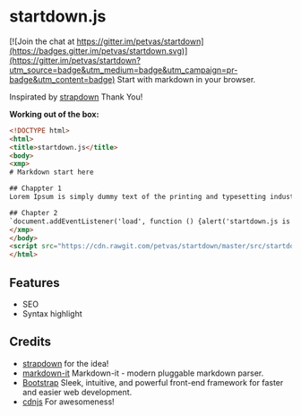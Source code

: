 # startdown.js

[![Join the chat at https://gitter.im/petvas/startdown](https://badges.gitter.im/petvas/startdown.svg)](https://gitter.im/petvas/startdown?utm_source=badge&utm_medium=badge&utm_campaign=pr-badge&utm_content=badge)
Start with markdown in your browser.

Inspirated by [strapdown](https://github.com/arturadib/strapdown/) Thank You!

**Working out of the box:**
```html
<!DOCTYPE html>
<html>
<title>startdown.js</title>
<body>
<xmp>
# Markdown start here

## Chappter 1
Lorem Ipsum is simply dummy text of the printing and typesetting industry. Lorem Ipsum has been the industry's standard dummy text ever since the 1500s, when an unknown printer took a galley of type and scrambled it to make a type specimen book.

## Chapter 2
`document.addEventListener('load', function () {alert('startdown.js is awsome');});`
</xmp>
</body>
<script src="https://cdn.rawgit.com/petvas/startdown/master/src/startdown.js" async></script>
</html>
```
## Features
+ SEO
+ Syntax highlight

## Credits
+ [strapdown](https://github.com/arturadib/strapdown/) for the idea!
+ [markdown-it](https://github.com/markdown-it/markdown-it) Markdown-it - modern pluggable markdown parser.
+ [Bootstrap](https://getbootstrap.com/) Sleek, intuitive, and powerful front-end framework for faster and easier web development.
+ [cdnjs](https://cdnjs.com/) For awesomeness!